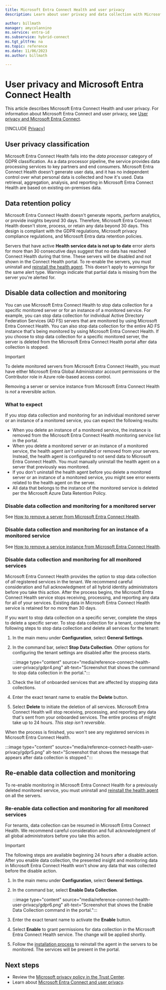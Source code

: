 ```yaml
---
title: Microsoft Entra Connect Health and user privacy
description: Learn about user privacy and data collection with Microsoft Entra Connect Health.

author: billmath
manager: amycolannino
ms.service: entra-id
ms.subservice: hybrid-connect
ms.tgt_pltfrm: na
ms.topic: reference
ms.date: 11/06/2023
ms.author: billmath

---
```


# User privacy and Microsoft Entra Connect Health

This article describes Microsoft Entra Connect Health and user privacy. For information about Microsoft Entra Connect and user privacy, see [User privacy and Microsoft Entra Connect](reference-connect-user-privacy.md).

[!INCLUDE [Privacy](~/../entra-docs-pr/docs/includes/azure-docs-pr/gdpr-intro-sentence.md)]

## User privacy classification

Microsoft Entra Connect Health falls into the *data processor* category of GDPR classification. As a data processor pipeline, the service provides data processing services to key partners and end consumers. Microsoft Entra Connect Health doesn't generate user data, and it has no independent control over what personal data is collected and how it's used. Data retrieval, aggregation, analysis, and reporting in Microsoft Entra Connect Health are based on existing on-premises data.

## Data retention policy

Microsoft Entra Connect Health doesn't generate reports, perform analytics, or provide insights beyond 30 days. Therefore, Microsoft Entra Connect Health doesn't store, process, or retain any data beyond 30 days. This design is compliant with the GDPR regulations, Microsoft privacy compliance regulations, and Microsoft Entra data retention policies.

Servers that have active **Health service data is not up to date** error alerts for more than 30 consecutive days suggest that no data has reached Connect Health during that time. These servers will be disabled and not shown in the Connect Health portal. To re-enable the servers, you must uninstall and [reinstall the health agent](how-to-connect-health-agent-install.md). This doesn't apply to *warnings* for the same alert type. Warnings indicate that partial data is missing from the server you're alerted for.

## Disable data collection and monitoring

You can use Microsoft Entra Connect Health to stop data collection for a specific monitored server or for an instance of a monitored service. For example, you can stop data collection for individual Active Directory Federation Services (AD FS) servers that are monitored by using Microsoft Entra Connect Health. You can also stop data collection for the entire AD FS instance that's being monitored by using Microsoft Entra Connect Health. If you choose to stop data collection for a specific monitored server, the server is deleted from the Microsoft Entra Connect Health portal after data collection is stopped.

> [!IMPORTANT]
> To delete monitored servers from Microsoft Entra Connect Health, you must have either Microsoft Entra Global Administrator account permissions or the Contributor role in Azure role-based access control.
>
> Removing a server or service instance from Microsoft Entra Connect Health is *not* a reversible action.

### What to expect

If you stop data collection and monitoring for an individual monitored server or an instance of a monitored service, you can expect the following results:

- When you delete an instance of a monitored service, the instance is removed from the Microsoft Entra Connect Health monitoring service list in the portal.
- When you delete a monitored server or an instance of a monitored service, the health agent *isn't* uninstalled or removed from your servers. Instead, the health agent is configured to not send data to Microsoft Entra Connect Health. You must manually uninstall the health agent on a server that previously was monitored.
- If you don't uninstall the health agent before you delete a monitored server or an instance of a monitored service, you might see error events related to the health agent on the server.
- All data that belongs to the instance of the monitored service is deleted per the Microsoft Azure Data Retention Policy.

### Disable data collection and monitoring for a monitored server

See [How to remove a server from Microsoft Entra Connect Health](how-to-connect-health-operations.md#delete-a-server-from-the-azure-ad-connect-health-service).

### Disable data collection and monitoring for an instance of a monitored service

See [How to remove a service instance from Microsoft Entra Connect Health](how-to-connect-health-operations.md#delete-a-service-instance-from-azure-ad-connect-health-service).

### Disable data collection and monitoring for all monitored services

Microsoft Entra Connect Health provides the option to stop data collection of *all* registered services in the tenant. We recommend careful consideration and full acknowledgment of all hybrid identity administrators before you take this action. After the process begins, the Microsoft Entra Connect Health service stops receiving, processing, and reporting any data for all of your services. Existing data in Microsoft Entra Connect Health service is retained for no more than 30 days.

If you want to stop data collection on a specific server, complete the steps to delete a specific server. To stop data collection for a tenant, complete the following steps to stop data collection and delete all services for the tenant:

1. In the main menu under **Configuration**, select **General Settings**.
1. In the command bar, select **Stop Data Collection**. Other options for configuring the tenant settings are disabled after the process starts.  

   :::image type="content" source="media/reference-connect-health-user-privacy/gdpr4.png" alt-text="Screenshot that shows the command to stop data collection in the portal.":::

1. Check the list of onboarded services that are affected by stopping data collections.
1. Enter the exact tenant name to enable the **Delete** button.
1. Select **Delete** to initiate the deletion of all services. Microsoft Entra Connect Health will stop receiving, processing, and reporting any data that's sent from your onboarded services. The entire process of might take up to 24 hours. *This step isn't reversible*.

When the process is finished, you won't see any registered services in Microsoft Entra Connect Health.

:::image type="content" source="media/reference-connect-health-user-privacy/gdpr5.png" alt-text="Screenshot that shows the message that appears after data collection is stopped.":::

## Re-enable data collection and monitoring

To re-enable monitoring in Microsoft Entra Connect Health for a previously deleted monitored service, you must uninstall and [reinstall the health agent](how-to-connect-health-agent-install.md) on all the servers.

### Re-enable data collection and monitoring for all monitored services

For tenants, data collection can be resumed in Microsoft Entra Connect Health. We recommend careful consideration and full acknowledgment of all global administrators before you take this action.

> [!IMPORTANT]
> The following steps are available beginning 24 hours after a disable action. After you enable data collection, the presented insight and monitoring data in Microsoft Entra Connect Health won't show any data that was collected before the disable action.

1. In the main menu under **Configuration**, select **General Settings**.
1. In the command bar, select **Enable Data Collection**.

   :::image type="content" source="media/reference-connect-health-user-privacy/gdpr6.png" alt-text="Screenshot that shows the Enable Data Collection command in the portal.":::

1. Enter the exact tenant name to activate the **Enable** button.
1. Select **Enable** to grant permissions for data collection in the Microsoft Entra Connect Health service. The change will be applied shortly.
1. Follow the [installation process](how-to-connect-health-agent-install.md) to reinstall the agent in the servers to be monitored. The services will be present in the portal.  

## Next steps

- Review the [Microsoft privacy policy in the Trust Center](https://www.microsoft.com/trust-center).
- Learn about [Microsoft Entra Connect and user privacy](reference-connect-user-privacy.md).
